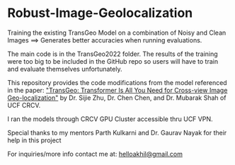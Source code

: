 # Robust-Image-Geolocalization
Training the existing TransGeo Model on a combination of Noisy and Clean Images ==> 
Generates better accuracies when running evaluations.

The main code is in the TransGeo2022 folder. The results of the training were too big to be included in the GitHub repo so users will have to train and evaluate themselves unfortunately.

This repository provides the code modifications from the model referenced in the paper: ["TransGeo: Transformer Is All You Need for Cross-view Image Geo-localization"](https://arxiv.org/pdf/2204.00097.pdf) by Dr. Sijie Zhu, Dr. Chen Chen, and Dr. Mubarak Shah of UCF CRCV.

I ran the models through CRCV GPU Cluster accessible thru UCF VPN.

Special thanks to my mentors Parth Kulkarni and Dr. Gaurav Nayak for their help in this project

For inquiries/more info contact me at: helloakhil@gmail.com

